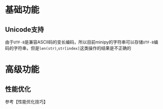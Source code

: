 # 基础功能

## Unicode支持

由于`UTF-8`是兼容ASCII码的变长编码，所以目前minipy的字符串可以存储`UTF-8`编码的字符串，但是`len(str)`,`str[index]`这类操作的结果是不正确的

# 高级功能

## 性能优化

参考【性能优化技巧】


